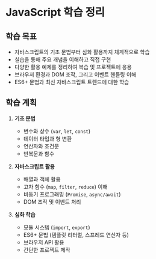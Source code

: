 # JavaScript 학습 정리

## 학습 목표
- 자바스크립트의 기초 문법부터 심화 활용까지 체계적으로 학습
- 실습을 통해 주요 개념을 이해하고 직접 구현
- 다양한 활용 예제를 정리하여 복습 및 프로젝트에 응용
- 브라우저 환경과 DOM 조작, 그리고 이벤트 핸들링 이해
- ES6+ 문법과 최신 자바스크립트 트렌드에 대한 학습

## 학습 계획
1. **기초 문법**
   - 변수와 상수 (`var`, `let`, `const`)
   - 데이터 타입과 형 변환
   - 연산자와 조건문
   - 반복문과 함수

2. **자바스크립트 활용**
   - 배열과 객체 활용
   - 고차 함수 (`map`, `filter`, `reduce`) 이해
   - 비동기 프로그래밍 (`Promise`, `async/await`)
   - DOM 조작 및 이벤트 처리

3. **심화 학습**
   - 모듈 시스템 (`import`, `export`)
   - ES6+ 문법 (템플릿 리터럴, 스프레드 연산자 등)
   - 브라우저 API 활용
   - 간단한 프로젝트 제작

